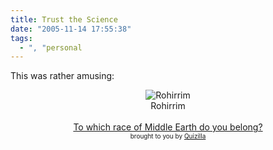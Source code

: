 ```yaml
---
title: Trust the Science
date: "2005-11-14 17:55:38"
tags:
  - ", "personal
---
```

<p>This was rather amusing:</p>  <center><img src="http://images.quizilla.com/D/dphenreckson/1049378297_Hmiddleearthrohirrim.jpg" border="0" alt="Rohirrim" /><br  />Rohirrim <br  /><br  /><a href="http://quizilla.com/users/dphenreckson/quizzes/To%20which%20race%20of%20Middle%20Earth%20do%20you%20belong%3F/"> To which race of Middle Earth do you belong?</a><br  /> <font size="-2">brought to you by <a href="http://quizilla.com">Quizilla</a></font> </center>

